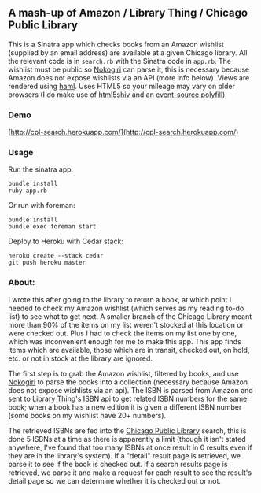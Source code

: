 ## A mash-up of Amazon / Library Thing / Chicago Public Library

This is a Sinatra app which checks books from an Amazon wishlist (supplied by an email address) are available at a given Chicago library. All the relevant code is in `search.rb` with the Sinatra code in `app.rb`. The wishlist must be public so [Nokogiri](http://www.nokogiri.org) can parse it, this is necessary because Amazon does not expose wishlists via an API (more info below). Views are rendered using [haml](http://haml-lang.org). Uses HTML5 so your mileage may vary on older browsers (I do make use of [html5shiv](http://html5shiv.googlecode.com/svn/trunk/html5.js) and an [event-source polyfill](https://github.com/remy/polyfills)).

### Demo

[http://cpl-search.herokuapp.com/](http://cpl-search.herokuapp.com/)

### Usage

Run the sinatra app:

    bundle install
    ruby app.rb

Or run with foreman:

    bundle install
    bundle exec foreman start

Deploy to Heroku with Cedar stack:

    heroku create --stack cedar
    git push heroku master

### About:

I wrote this after going to the library to return a book, at which point I needed to check my Amazon wishlist (which serves as my reading to-do list) to see what to get next. A smaller branch of the Chicago Library meant more than 90% of the items on my list weren't stocked at this location or were checked out. Plus I had to check the items on my list one by one, which was inconvenient enough for me to make this app. This app finds items which are available, those which are in transit, checked out, on hold, etc. or not in stock at the library are ignored.

The first step is to grab the Amazon wishlist, filtered by books, and use [Nokogiri](http://www.nokogiri.org) to parse the books into a collection (necessary because Amazon does not expose wishlists via an api). The ISBN is parsed from Amazon and sent to [Library Thing](http://www.librarything.com)'s ISBN api to get related ISBN numbers for the same book; when a book has a new edition it is given a different ISBN number (some books on my wishlist have 20+ numbers).

The retrieved ISBNs are fed into the [Chicago Public Library](http://www.chipublib.org) search, this is done 5 ISBNs at a time as there is apparently a limit (though it isn't stated anywhere, I've found that too many ISBNs at once result in 0 results even if they are in the library's system). If a "detail" result page is retrieved, we parse it to see if the book is checked out. If a search results page is retrieved, we parse it and make a request for each result to see the result's detail page so we can determine whether it is checked out or not.